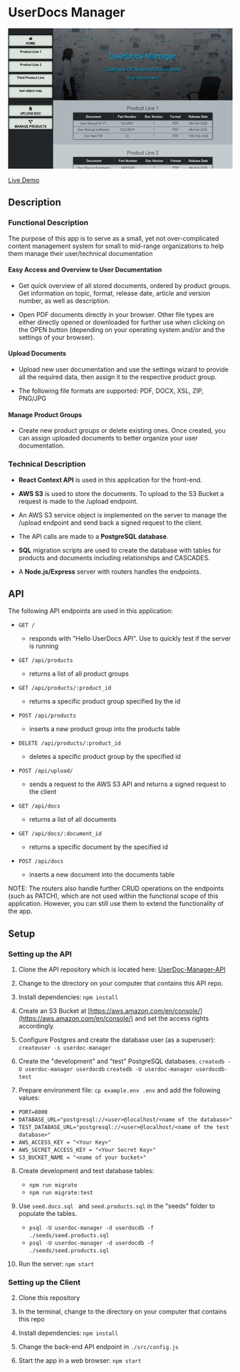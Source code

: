 # UserDocs Manager

![UserDocs screenshot](overview.png)

[Live Demo](https://user-docs-manager.now.sh/)

## Description

### Functional Description
The purpose of this app is to serve as a small, yet not over-complicated content management system for small to mid-range organizations to help them manage their user/technical documentation
#### Easy Access and Overview to User Documentation

- Get quick overview of all stored documents, ordered by product groups. Get information on topic, format, release date, article and version number, as well as description.

- Open PDF documents directly in your browser. Other file types are either directly opened or downloaded for further use when clicking on the OPEN button (depending on your operating system and/or and the settings of your browser).
#### Upload Documents

- Upload new user documentation and use the settings wizard to provide all the required data, then assign it to the respective product group.

- The following file formats are supported: PDF, DOCX, XSL, ZIP, PNG/JPG
#### Manage Product Groups
- Create new product groups or delete existing ones. Once created, you can assign uploaded documents to better organize your user documentation.

### Technical Description
- **React Context API** is used in this application for the front-end.

-  **AWS S3** is used to store the documents. To upload to the S3 Bucket a  request is made to the /upload endpoint. 

-  An AWS S3 service object is implemented on the server to manage the /upload endpoint and send back a signed request to the client.

- The API calls are made to a **PostgreSQL database**.

- **SQL** migration scripts are used to create the database with tables for products and documents including relationships and CASCADES.

- A **Node.js/Express** server with routers handles the endpoints.

## API
The following API endpoints are used in this application:

 - `GET /`
  	- responds with "Hello UserDocs API". Use to quickly test if the server is running
  	

- `GET /api/products`
 	- returns a list of all product groups
 
- `GET /api/products/:product_id`
 	- returns a specific product group specified by the id
 
 - `POST /api/products`
 	- inserts a new product group into the products table

- `DELETE /api/products/:product_id`
  - deletes a specific product group by the specified id

- `POST /api/upload/`
  - sends a request to the AWS S3 API and returns a signed request to the client
  
- `GET /api/docs`
  - returns a list of all documents
  
 - `GET /api/docs/:document_id`
 	- returns a specific document by the specified id

- `POST /api/docs`
 	- inserts a new document into the documents table

NOTE: The routers also handle further CRUD operations on the endpoints (such as PATCH), which are not used within the functional scope of this application. However, you can still use them to extend the functionality of the app.

## Setup
### Setting up the API
1. Clone the API repository which is located here: [UserDoc-Manager-API](https://github.com/vansky17/UserDoc-Manager-API.git)

2. Change to the directory on your computer that contains this API repo.

3. Install dependencies: `npm install`
 
4. Create an S3 Bucket at [https://aws.amazon.com/en/console/](https://aws.amazon.com/en/console/) and set the access rights accordingly.
   
5. Configure Postgres and create the database user (as a superuser): `createuser -s userdoc-manager` 

6. Create the "development" and "test" PostgreSQL databases.
`createdb -U userdoc-manager userdocdb`
`createdb -U userdoc-manager userdocdb-test`

7. Prepare environment file: `cp example.env .env` and add the following values:
  - `PORT=8000`
  - `DATABASE_URL="postgresql://<user>@localhost/<name of the database>"`
  - `TEST_DATABASE_URL="postgresql://<user>@localhost/<name of the test database>"`
  - `AWS_ACCESS_KEY = "<Your Key>"`
  - `AWS_SECRET_ACCESS_KEY = "<Your Secret Key>"`
  - `S3_BUCKET_NAME = "<name of your bucket>"`

8. Create development and test database tables:
   - `npm run migrate`
   - `npm run migrate:test`

9. Use `seed.docs.sql ` and `seed.products.sql` in the "seeds" folder to populate the tables. 
	- `psql -U userdoc-manager -d userdocdb -f ./seeds/seed.products.sql`
	- `psql -U userdoc-manager -d userdocdb -f ./seeds/seed.products.sql`
   
10. Run the server: `npm start`
### Setting up the Client

2. Clone this repository

3. In the terminal, change to the directory on your computer that contains this repo

4. Install dependencies: `npm install`
   
5. Change the back-end API endpoint in `./src/config.js` 

6. Start the app in a web browser: `npm start`

